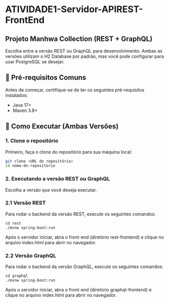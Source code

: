 # ATIVIDADE1-Servidor-APIREST-FrontEnd  
## Projeto Manhwa Collection (REST + GraphQL)

Escolha entre a versão REST ou GraphQL para desenvolvimento. Ambas as versões utilizam o H2 Database por padrão, mas você pode configurar para usar PostgreSQL se desejar.

## 🌟 Pré-requisitos Comuns
Antes de começar, certifique-se de ter os seguintes pré-requisitos instalados:

- Java 17+
- Maven 3.8+

## 🔄 Como Executar (Ambas Versões)

### 1. Clone o repositório
Primeiro, faça o clone do repositório para sua máquina local:
```bash
git clone <URL do repositório>
cd nome-do-repositorio
```
### 2. Executando a versão REST ou GraphQL
Escolha a versão que você deseja executar.

### 2.1 Versão REST
Para rodar o backend da versão REST, execute os seguintes comandos:
```
cd rest
./mvnw spring-boot:run
```
Após o servidor iniciar, abra o front-end (diretório rest-frontend) e clique no arquivo index.html para abrir no navegador. 

### 2.2 Versão GraphQL
Para rodar o backend da versão GraphQL, execute os seguintes comandos:
```
cd graphql
./mvnw spring-boot:run
```
Após o servidor iniciar, abra o front-end (diretório graphql-frontend) e clique no arquivo index.html para abrir no navegador. 
